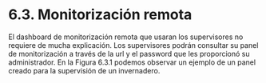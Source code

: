 # 6.3. Monitorización remota

El dashboard de monitorización remota que usaran los supervisores no requiere de mucha explicación. Los supervisores podrán consultar su panel de monitorización a través de la url y el password que les proporcionó su administrador. En la Figura 6.3.1 podemos observar un ejemplo de un panel creado para la supervisión de un invernadero.

